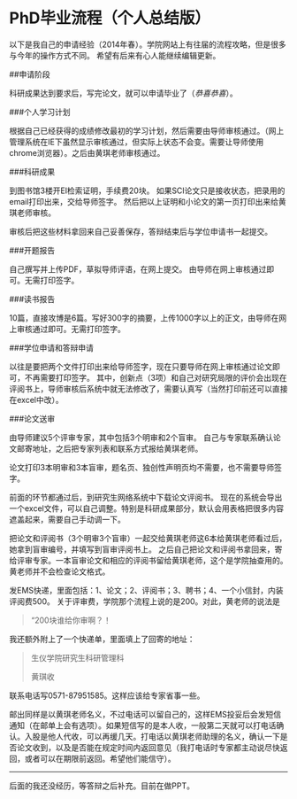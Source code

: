 PhD毕业流程（个人总结版）
========

以下是我自己的申请经验（2014年春）。学院网站上有往届的流程攻略，但是很多与今年的操作方式不同。
希望有后来有心人能继续编辑更新。


##申请阶段

科研成果达到要求后，写完论文，就可以申请毕业了（_恭喜恭喜_）。

###个人学习计划

根据自己已经获得的成绩修改最初的学习计划，然后需要由导师审核通过。（网上管理系统在IE下虽然显示审核通过，但实际上状态不会变。需要让导师使用chrome浏览器）。之后由黄琪老师审核通过。


###科研成果

到图书馆3楼开EI检索证明，手续费20块。
如果SCI论文只是接收状态，把录用的email打印出来，交给导师签字。
然后把以上证明和小论文的第一页打印出来给黄琪老师审核。

审核后把这些材料拿回来自己妥善保存，答辩结束后与学位申请书一起提交。


###开题报告

自己撰写并上传PDF，草拟导师评语，在网上提交。
由导师在网上审核通过即可。无需打印签字。


###读书报告

10篇，直接攻博是6篇。写好300字的摘要，上传1000字以上的正文，由导师在网上审核通过即可。无需打印签字。


###学位申请和答辩申请

以往是要把两个文件打印出来给导师签字，现在只要导师在网上审核通过论文即可，不再需要打印签字。
其中，创新点（3项）和自己对研究局限的评价会出现在评阅书上，导师审核后系统中就无法修改了，需要认真写（当然打印前还可以直接在excel中改）。


###论文送审

由导师建议5个评审专家，其中包括3个明审和2个盲审。
自己与专家联系确认论文邮寄地址，之后把专家列表和联系方式报给黄琪老师。

论文打印3本明审和3本盲审，题名页、独创性声明页均不需要，也不需要导师签字。


前面的环节都通过后，到研究生网络系统中下载论文评阅书。
现在的系统会导出一个excel文件，可以自己调整。特别是科研成果部分，默认会用表格把很多内容遮盖起来，需要自己手动调一下。


把论文和评阅书（3个明审3个盲审）一起交给黄琪老师这6本给黄琪老师看过后，她拿到盲审编号，并填写到盲审评阅书上。
之后自己把论文和评阅书拿回来，寄给评审专家。一本盲审论文和相应的评阅书留给黄琪老师，这个是学院抽查用的。
黄老师并不会检查论文格式。


发EMS快递，里面包括：1、论文；2、评阅书；3、聘书；4、一个小信封，内装评阅费500。
关于评审费，学院那个流程上说的是200。对此，黄老师的说法是

>“200块谁给你审啊？！

我还额外附上了一个快递单，里面填上了回寄的地址：

>生仪学院研究生科研管理科
>
>黄琪收

联系电话写0571-87951585。这样应该给专家省事一些。


邮出同样是以黄琪老师名义，不过电话可以留自己的，这样EMS投妥后会发短信通知（在邮单上会有选项）。如果短信写的是本人收，一般第二天就可以打电话确认。入股是他人代收，可以再缓几天。打电话以黄琪老师助理的名义，确认一下是否论文收到，以及是否能在规定时间内返回意见（我打电话时专家都主动说尽快返回，或者可以在期限前返回。希望他们能信守）。


***

后面的我还没经历，等答辩之后补充。目前在做PPT。
